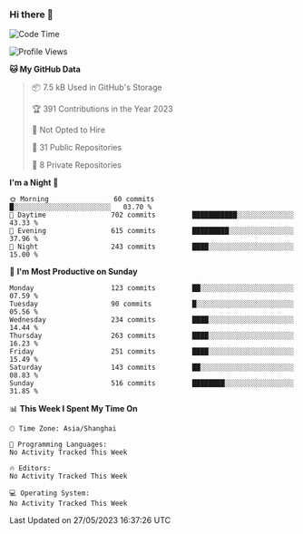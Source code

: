 ### Hi there 👋

<!--
**robinWongM/robinWongM** is a ✨ _special_ ✨ repository because its `README.md` (this file) appears on your GitHub profile.

Here are some ideas to get you started:

- 🔭 I’m currently working on ...
- 🌱 I’m currently learning ...
- 👯 I’m looking to collaborate on ...
- 🤔 I’m looking for help with ...
- 💬 Ask me about ...
- 📫 How to reach me: ...
- 😄 Pronouns: ...
- ⚡ Fun fact: ...
-->

<!--START_SECTION:waka-->
![Code Time](http://img.shields.io/badge/Code%20Time-121%20hrs%2034%20mins-blue)

![Profile Views](http://img.shields.io/badge/Profile%20Views-1-blue)

**🐱 My GitHub Data** 

> 📦 7.5 kB Used in GitHub's Storage 
 > 
> 🏆 391 Contributions in the Year 2023
 > 
> 🚫 Not Opted to Hire
 > 
> 📜 31 Public Repositories 
 > 
> 🔑 8 Private Repositories 
 > 
**I'm a Night 🦉** 

```text
🌞 Morning                60 commits          █░░░░░░░░░░░░░░░░░░░░░░░░   03.70 % 
🌆 Daytime                702 commits         ███████████░░░░░░░░░░░░░░   43.33 % 
🌃 Evening                615 commits         █████████░░░░░░░░░░░░░░░░   37.96 % 
🌙 Night                  243 commits         ████░░░░░░░░░░░░░░░░░░░░░   15.00 % 
```
📅 **I'm Most Productive on Sunday** 

```text
Monday                   123 commits         ██░░░░░░░░░░░░░░░░░░░░░░░   07.59 % 
Tuesday                  90 commits          █░░░░░░░░░░░░░░░░░░░░░░░░   05.56 % 
Wednesday                234 commits         ████░░░░░░░░░░░░░░░░░░░░░   14.44 % 
Thursday                 263 commits         ████░░░░░░░░░░░░░░░░░░░░░   16.23 % 
Friday                   251 commits         ████░░░░░░░░░░░░░░░░░░░░░   15.49 % 
Saturday                 143 commits         ██░░░░░░░░░░░░░░░░░░░░░░░   08.83 % 
Sunday                   516 commits         ████████░░░░░░░░░░░░░░░░░   31.85 % 
```


📊 **This Week I Spent My Time On** 

```text
🕑︎ Time Zone: Asia/Shanghai

💬 Programming Languages: 
No Activity Tracked This Week

🔥 Editors: 
No Activity Tracked This Week

💻 Operating System: 
No Activity Tracked This Week
```


 Last Updated on 27/05/2023 16:37:26 UTC
<!--END_SECTION:waka-->
